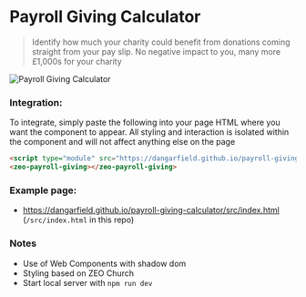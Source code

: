 # Payroll Giving Calculator
> Identify how much your charity could benefit from donations coming straight from your pay slip. No negative impact to you, many more £1,000s for your charity

![Payroll Giving Calculator](https://i.ibb.co/JdybTMF/Screenshot-2021-01-09-at-13-47-23.png)

### Integration:
To integrate, simply paste the following into your page HTML where you want the component to appear. All styling and interaction is isolated within the component and will not affect anything else on the page
```html
<script type="module" src="https://dangarfield.github.io/payroll-giving-calculator/dist/main.js" async></script>
<zeo-payroll-giving></zeo-payroll-giving>
```

### Example page:
- https://dangarfield.github.io/payroll-giving-calculator/src/index.html (`/src/index.html` in this repo)

### Notes
- Use of Web Components with shadow dom
- Styling based on ZEO Church
- Start local server with `npm run dev`